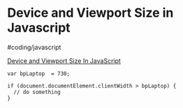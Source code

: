 # Device and Viewport Size in Javascript
#coding/javascript

[Device and Viewport Size In JavaScript](http://ryanve.com/lab/dimensions/)

```
var bpLaptop  = 730;

if (document.documentElement.clientWidth > bpLaptop) {
  // do something
}
```